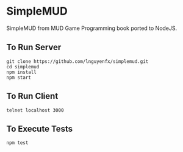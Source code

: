 # SimpleMUD

SimpleMUD from MUD Game Programming book ported to NodeJS.

## To Run Server
    git clone https://github.com/lnguyenfx/simplemud.git
    cd simplemud
    npm install
    npm start

## To Run Client
    telnet localhost 3000

## To Execute Tests
    npm test

